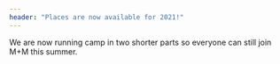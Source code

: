 ```yaml
---
header: "Places are now available for 2021!"
---
```

We are now running camp in two shorter parts so everyone can still join M+M this summer.
